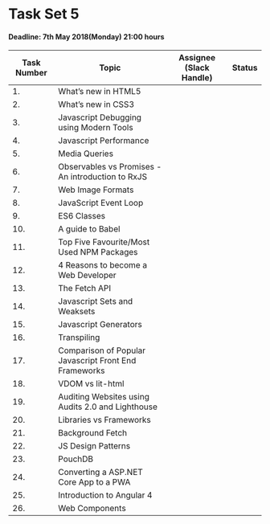 # Task Set 5

#### Deadline: 7th May 2018(Monday) 21:00 hours

|Task Number|Topic|Assignee (Slack Handle)|Status|
|---|---|---|---|
|1.|What’s new in HTML5|||
|2.|What’s new in CSS3|||
|3.|Javascript Debugging using Modern Tools|||
|4.|Javascript Performance|||
|5.|Media Queries|||
|6.|Observables vs Promises - An introduction to RxJS|||
|7.|Web Image Formats|||
|8.|JavaScript Event Loop|||
|9.|ES6 Classes|||
|10.|A guide to Babel|||
|11.|Top Five Favourite/Most Used NPM Packages|||
|12.|4 Reasons to become a Web Developer|||
|13.|The Fetch API|||
|14.|Javascript Sets and Weaksets|||
|15.|Javascript Generators|||
|16.|Transpiling|||
|17.|Comparison of Popular Javascript Front End Frameworks|||
|18.|VDOM vs lit-html|||
|19.|Auditing Websites using Audits 2.0 and Lighthouse|||
|20.|Libraries vs Frameworks|||
|21.|Background Fetch|||
|22.|JS Design Patterns|||
|23.|PouchDB|||
|24.|Converting a ASP.NET Core App to a PWA|||
|25.|Introduction to Angular 4|||
|26.|Web Components|||

